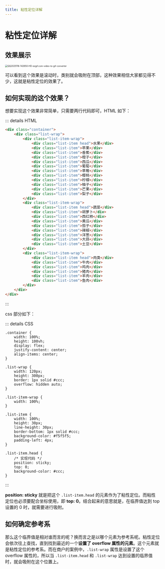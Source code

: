 ```yaml
---
title: 粘性定位详解
---
```


# 粘性定位详解

## 效果展示

<img src="https://cos.coderjc.cn/blog/QQ2025116-142650-HD-ezgif.com-video-to-gif-converter.gif" alt="QQ2025116-142650-HD-ezgif.com-video-to-gif-converter" style="zoom:50%;" />

可以看到这个效果是滚动时，类别就会吸附在顶部，这种效果相信大家都见得不少，这就是粘性定位的效果了。

## 如何实现的这个效果？

想要实现这个效果非常简单，只需要两行代码即可，HTML 如下：

::: details HTML

```html
<div class="container">
    <div class="list-wrap">
        <div class="list-item-wrap">
            <div class="list-item head">水果</div>
            <div class="list-item">苹果</div>
            <div class="list-item">香蕉</div>
            <div class="list-item">橙子</div>
            <div class="list-item">西瓜</div>
            <div class="list-item">葡萄</div>
            <div class="list-item">草莓</div>
            <div class="list-item">樱桃</div>
            <div class="list-item">柠檬</div>
            <div class="list-item">柚子</div>
            <div class="list-item">芒果</div>
            <div class="list-item">梨子</div>
        </div>
        <div class="list-item-wrap">
            <div class="list-item head">蔬菜</div>
            <div class="list-item">胡萝卜</div>
            <div class="list-item">西红柿</div>
            <div class="list-item">黄瓜</div>
            <div class="list-item">茄子</div>
            <div class="list-item">辣椒</div>
            <div class="list-item">洋葱</div>
            <div class="list-item">大蒜</div>
            <div class="list-item">土豆</div>
        </div>
        <div class="list-item-wrap">
            <div class="list-item head">肉类</div>
            <div class="list-item">牛肉</div>
            <div class="list-item">鸡肉</div>
            <div class="list-item">猪肉</div>
            <div class="list-item">羊肉</div>
            <div class="list-item">鱼肉</div>
        </div>
    </div>
</div>
```

:::

css 部分如下：

::: details CSS

```css{31,32}
.container {
    width: 100%;
    height: 100vh;
    display: flex;
    justify-content: center;
    align-items: center;
}

.list-wrap {
    width: 120px;
    height: 300px;
    border: 1px solid #ccc;
    overflow: hidden auto;
}

.list-item-wrap {
    width: 100%;
}

.list-item {
    width: 100%;
    height: 30px;
    line-height: 30px;
    border-bottom: 1px solid #ccc;
    background-color: #f5f5f5; 
    padding-left: 4px;
}

.list-item.head {
    /* 实现代码 */
    position: sticky;
    top: 0;
    background-color: #ccc;
}
```
:::

**position: sticky** 就是把这个 `.list-item.head` 的元素作为了粘性定位。而粘性定位也必须要配合坐标使用，即 **top: 0**。结合起来的意思就是，在临界值达到 top 设置的 0 时，就需要进行吸附。

## 如何确定参考系
那么这个临界值是相对谁而言的呢？换而言之是以哪个元素为参考系呢。粘性定位会依次往上查找，直到找到最近的一个**设置了 overflow 属性的元素**。这个元素就是粘性定位的参考系。而在商户的案例中，`.list-wrap` 属性是设置了这个 overflow 属性的，所以当 `.list-item.head` 和 `.list-wrap` 达到设置的临界值时，就会吸附在这个位置上。
